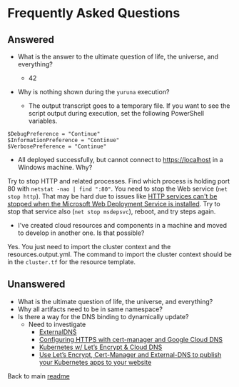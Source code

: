 # Frequently Asked Questions

## Answered

- What is the answer to the ultimate question of life, the universe, and everything?
  - 42

- Why is nothing shown during the `yuruna` execution?
  - The output transcript goes to a temporary file. If you want to see the script output during execution, set the following PowerShell variables.

```Shell
$DebugPreference = "Continue"
$InformationPreference = "Continue"
$VerbosePreference = "Continue"
```

- All deployed successfully, but cannot connect to <https://localhost> in a Windows machine. Why?

Try to stop HTTP and related processes. Find which process is holding port 80 with `netstat -nao | find ":80"`. You need to stop the Web service (`net stop http`). That may be hard due to issues like [HTTP services can't be stopped when the Microsoft Web Deployment Service is installed](https://docs.microsoft.com/en-us/troubleshoot/iis/http-service-fail-stopped). Try to stop that service also (`net stop msdepsvc`), reboot, and try steps again.

- I've created cloud resources and components in a machine and moved to develop in another one. Is that possible?

Yes. You just need to import the cluster context and the resources.output.yml. The command to import the cluster context should be in the `cluster.tf` for the resource template.

## Unanswered

- What is the ultimate question of life, the universe, and everything?
- Why all artifacts need to be in same namespace?
- Is there a way for the DNS binding to dynamically update?
  - Need to investigate
    - [ExternalDNS](https://github.com/kubernetes-sigs/external-dns)
    - [Configuring HTTPS with cert-manager and Google Cloud DNS](https://knative.dev/docs/serving/using-cert-manager-on-gcp/)
    - [Kubernetes w/ Let’s Encrypt & Cloud DNS](https://medium.com/google-cloud/kubernetes-w-lets-encrypt-cloud-dns-c888b2ff8c0e)
    - [Use Let’s Encrypt, Cert-Manager and External-DNS to publish your Kubernetes apps to your website](https://medium.com/asl19-developers/use-lets-encrypt-cert-manager-and-external-dns-to-publish-your-kubernetes-apps-to-your-website-ff31e4e3badf)

Back to main [readme](../README.md)
